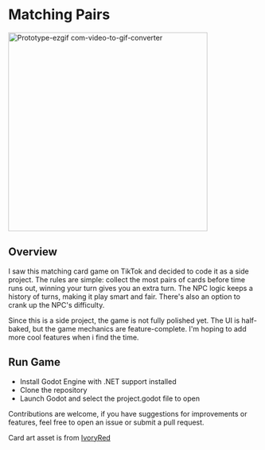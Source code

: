 ﻿# Matching Pairs
<img src="https://github.com/user-attachments/assets/13d8bc06-ac3c-43e7-b9f1-9b42e625f7c8" alt="Prototype-ezgif com-video-to-gif-converter" width="400" />

## Overview
I saw this matching card game on TikTok and decided to code it as a side project. The rules are simple: collect the most pairs of cards before time runs out, winning your turn gives you an extra turn. The NPC logic keeps a history of turns, making it play smart and fair. There's also an option to crank up the NPC's difficulty.

Since this is a side project, the game is not fully polished yet. The UI is half-baked, but the game mechanics are feature-complete. I'm hoping to add more cool features when i find the time.

## Run Game
- Install Godot Engine with .NET support installed
- Clone the repository
- Launch Godot and select the project.godot file to open



Contributions are welcome, if you have suggestions for improvements or features, feel free to open an issue or submit a pull request.

Card art asset is from [IvoryRed](https://ivoryred.itch.io/pixel-poker-cards)

